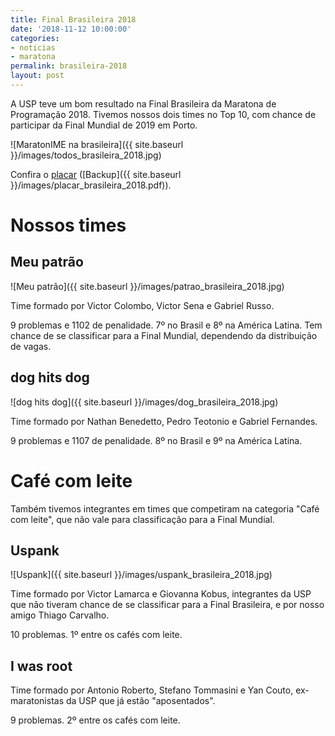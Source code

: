 ```yaml
---
title: Final Brasileira 2018
date: '2018-11-12 10:00:00'
categories:
- noticias
- maratona
permalink: brasileira-2018
layout: post
---
```


A USP teve um bom resultado na Final Brasileira da Maratona de Programação 2018. Tivemos nossos dois times no Top 10, com chance de participar da Final Mundial de 2019 em Porto.

![MaratonIME na brasileira]({{ site.baseurl }}/images/todos_brasileira_2018.jpg)

Confira o [placar](http://www.bombonera.org/score2018f2/score) ([Backup]({{ site.baseurl }}/images/placar_brasileira_2018.pdf)).

# Nossos times

## Meu patrão

![Meu patrão]({{ site.baseurl }}/images/patrao_brasileira_2018.jpg)

Time formado por Victor Colombo, Victor Sena e Gabriel Russo.

9 problemas e 1102 de penalidade. 7º no Brasil e 8º na América Latina. Tem chance de se classificar para a Final Mundial, dependendo da distribuição de vagas.

## dog hits dog

![dog hits dog]({{ site.baseurl }}/images/dog_brasileira_2018.jpg)

Time formado por Nathan Benedetto, Pedro Teotonio e Gabriel Fernandes.

9 problemas e 1107 de penalidade. 8º no Brasil e 9º na América Latina.

# Café com leite

Também tivemos integrantes em times que competiram na categoria "Café com leite", que não vale para classificação para a Final Mundial.

## Uspank

![Uspank]({{ site.baseurl }}/images/uspank_brasileira_2018.jpg)

Time formado por Victor Lamarca e Giovanna Kobus, integrantes da USP que não tiveram chance de se classificar para a Final Brasileira, e por nosso amigo Thiago Carvalho.

10 problemas. 1º entre os cafés com leite.

## I was root

Time formado por Antonio Roberto, Stefano Tommasini e Yan Couto, ex-maratonistas da USP que já estão "aposentados".

9 problemas. 2º entre os cafés com leite.
